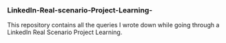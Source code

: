 ### LinkedIn-Real-scenario-Project-Learning-

This repository contains all the queries I wrote down while going through a LinkedIn Real Scenario Project Learning. 
